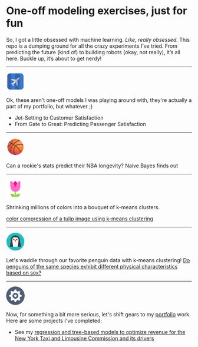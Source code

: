 #  One-off modeling exercises, just for fun

So, I got a little obsessed with machine learning. *Like, really obsessed.* This repo is a dumping ground for all the crazy experiments I’ve tried. From predicting the future (kind of) to building robots (okay, not really), it’s all here. Buckle up, it’s about to get nerdy!
___
<p align="left">
  <img src="images/Pelfusion-Folded-Flat-Air-Plane.512.png" width="50">
</p>
Ok, these aren't one-off models I was playing around with, they're actually a part of my portfolio, but whatever ;)

- Jet-Setting to Customer Satisfaction
- From Gate to Great: Predicting Passenger Satisfaction
___
<p align="left">
  <img src="images/Microsoft-Fluentui-Emoji-3d-Basketball-3d.512.png" width="50">
</p>
Can a rookie's stats predict their NBA longevity? Naive Bayes finds out

___
<p align="left">
  <img src="images/Microsoft-Fluentui-Emoji-Flat-Tulip-Flat.512.png" width="50">
</p>

Shrinking millions of colors into a bouquet of k-means clusters.

[color compression of a tulip image using k-means clustering](https://github.com/sdsouto/standalone-models/blob/main/k-means_color_compression_tulips_no3d.ipynb)
___

<p align="left">
  <img src="images/Thehoth-Seo-Seo-penguin.256.png" width="50">
</p>

  Let's waddle through our favorite penguin data with k-means clustering!  [Do penguins of the same species exhibit different physical characteristics based on sex?](https://github.com/sdsouto/standalone-models/blob/main/K-means_clustering_penguins.ipynb)
___
<p align="left">
  <img src="images/Elegantthemes-Beautiful-Flat-One-Color-Gear.128.png" width="50">
</p>

Now, for something a bit more serious, let's shift gears to my [portfolio](https://github.com/sdsouto/portfolio) work.  Here are some projects I've completed:

- See my [regression and tree-based models to optimize revenue for the New York Taxi and Limousine Commission and its drivers](https://github.com/sdsouto/nyc-tlc-tip-prediction)
